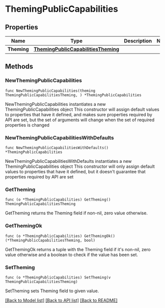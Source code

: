 # ThemingPublicCapabilities

## Properties

Name | Type | Description | Notes
------------ | ------------- | ------------- | -------------
**Theming** | [**ThemingPublicCapabilitiesTheming**](ThemingPublicCapabilitiesTheming.md) |  | 

## Methods

### NewThemingPublicCapabilities

`func NewThemingPublicCapabilities(theming ThemingPublicCapabilitiesTheming, ) *ThemingPublicCapabilities`

NewThemingPublicCapabilities instantiates a new ThemingPublicCapabilities object
This constructor will assign default values to properties that have it defined,
and makes sure properties required by API are set, but the set of arguments
will change when the set of required properties is changed

### NewThemingPublicCapabilitiesWithDefaults

`func NewThemingPublicCapabilitiesWithDefaults() *ThemingPublicCapabilities`

NewThemingPublicCapabilitiesWithDefaults instantiates a new ThemingPublicCapabilities object
This constructor will only assign default values to properties that have it defined,
but it doesn't guarantee that properties required by API are set

### GetTheming

`func (o *ThemingPublicCapabilities) GetTheming() ThemingPublicCapabilitiesTheming`

GetTheming returns the Theming field if non-nil, zero value otherwise.

### GetThemingOk

`func (o *ThemingPublicCapabilities) GetThemingOk() (*ThemingPublicCapabilitiesTheming, bool)`

GetThemingOk returns a tuple with the Theming field if it's non-nil, zero value otherwise
and a boolean to check if the value has been set.

### SetTheming

`func (o *ThemingPublicCapabilities) SetTheming(v ThemingPublicCapabilitiesTheming)`

SetTheming sets Theming field to given value.



[[Back to Model list]](../README.md#documentation-for-models) [[Back to API list]](../README.md#documentation-for-api-endpoints) [[Back to README]](../README.md)


